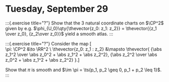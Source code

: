 # Tuesday, September 29

:::{.exercise title="?"}
Show that the 3 natural coordinate charts on $\CP^2$ given by e.g. $\phi_{U_0}\qty{\thevector{z_0: z_1: z_2}} = \thevector{{z_1 \over z_0}, {z_2\over z_0}}$ yield a smooth atlas.
:::

:::{.exercise title="?"}
Consider the map
\[  
\pi: \CP^2 &\to \RR^2 \\
\thevector{z_0: z_1 : z_2} &\mapsto \thevector{
{\abs z_1^2 \over \abs z_0^2 + \abs z_1^2 + \abs z_2^2},
{\abs z_2^2 \over \abs z_0^2 + \abs z_1^2 + \abs z_2^2}
}.\]

Show that $\pi$ is smooth and $\im \pi = \ts{p_1, p_2 \geq 0, p_1 + p_2 \leq 1}$.
:::
